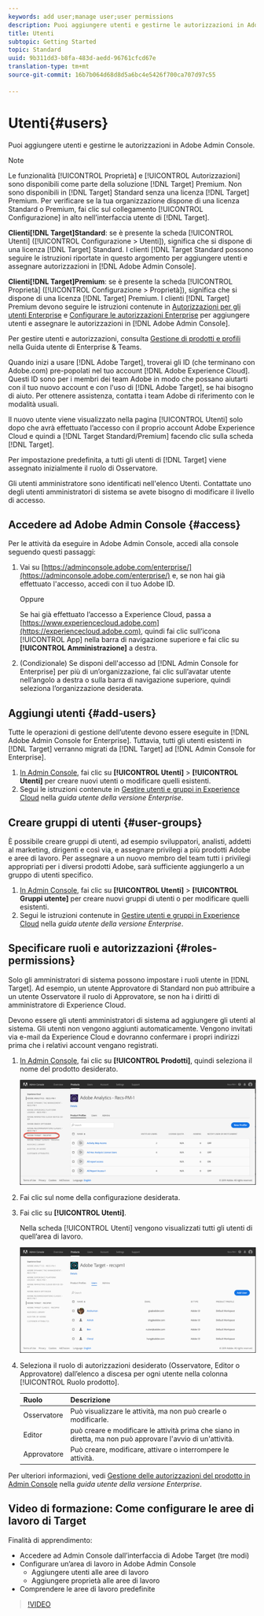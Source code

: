 ```yaml
---
keywords: add user;manage user;user permissions
description: Puoi aggiungere utenti e gestirne le autorizzazioni in Adobe Admin Console.
title: Utenti
subtopic: Getting Started
topic: Standard
uuid: 9b311dd3-b8fa-483d-aedd-96761cfcd67e
translation-type: tm+mt
source-git-commit: 16b7b064d68d8d5a6bc4e5426f700ca707d97c55

---
```



# Utenti{#users}

Puoi aggiungere utenti e gestirne le autorizzazioni in Adobe Admin Console.

>[!NOTE]
>
>Le funzionalità [!UICONTROL Proprietà] e [!UICONTROL Autorizzazioni] sono disponibili come parte della soluzione [!DNL Target] Premium. Non sono disponibili in [!DNL Target] Standard senza una licenza [!DNL Target] Premium.
>Per verificare se la tua organizzazione dispone di una licenza Standard o Premium, fai clic sul collegamento [!UICONTROL Configurazione] in alto nell’interfaccia utente di [!DNL Target].
>
>**Clienti[!DNL Target]Standard**: se è presente la scheda [!UICONTROL Utenti] ([!UICONTROL Configurazione &gt; Utenti]), significa che si dispone di una licenza [!DNL Target] Standard. I clienti [!DNL Target Standard possono seguire le istruzioni riportate in questo argomento per aggiungere utenti e assegnare autorizzazioni in [!DNL Adobe Admin Console].
>
>**Clienti[!DNL Target]Premium**: se è presente la scheda [!UICONTROL Proprietà] ([!UICONTROL Configurazione &gt; Proprietà]), significa che si dispone di una licenza [!DNL Target] Premium. I clienti [!DNL Target] Premium devono seguire le istruzioni contenute in [Autorizzazioni per gli utenti Enterprise](/help/administrating-target/c-user-management/property-channel/property-channel.md) e [Configurare le autorizzazioni Enterprise](/help/administrating-target/c-user-management/property-channel/properties-overview.md) per aggiungere utenti e assegnare le autorizzazioni in [!DNL Adobe Admin Console].

Per gestire utenti e autorizzazioni, consulta [Gestione di prodotti e profili](https://helpx.adobe.com/enterprise/using/manage-products-and-profiles.html) nella Guida utente di Enterprise &amp; Teams.

Quando inizi a usare [!DNL Adobe Target], troverai gli ID (che terminano con Adobe.com) pre-popolati nel tuo account [!DNL Adobe Experience Cloud]. Questi ID sono per i membri dei team Adobe in modo che possano aiutarti con il tuo nuovo account e con l'uso di [!DNL Adobe Target], se hai bisogno di aiuto. Per ottenere assistenza, contatta i team Adobe di riferimento con le modalità usuali.

Il nuovo utente viene visualizzato nella pagina [!UICONTROL Utenti] solo dopo che avrà effettuato l’accesso con il proprio account Adobe Experience Cloud e quindi a [!DNL Target Standard/Premium] facendo clic sulla scheda [!DNL Target].

Per impostazione predefinita, a tutti gli utenti di [!DNL Target] viene assegnato inizialmente il ruolo di Osservatore.

Gli utenti amministratore sono identificati nell'elenco Utenti. Contattate uno degli utenti amministratori di sistema se avete bisogno di modificare il livello di accesso.

## Accedere ad Adobe Admin Console {#access}

Per le attività da eseguire in Adobe Admin Console, accedi alla console seguendo questi passaggi:

1. Vai su [https://adminconsole.adobe.com/enterprise/](https://adminconsole.adobe.com/enterprise/) e, se non hai già effettuato l'accesso, accedi con il tuo Adobe ID.

   Oppure

   Se hai già effettuato l’accesso a Experience Cloud, passa a [https://www.experiencecloud.adobe.com](https://experiencecloud.adobe.com), quindi fai clic sull’icona [!UICONTROL App] nella barra di navigazione superiore e fai clic su **[!UICONTROL Amministrazione]** a destra.

1. (Condizionale) Se disponi dell'accesso ad [!DNL Admin Console for Enterprise] per più di un’organizzazione, fai clic sull’avatar utente nell’angolo a destra o sulla barra di navigazione superiore, quindi seleziona l’organizzazione desiderata.

## Aggiungi utenti {#add-users}

Tutte le operazioni di gestione dell’utente devono essere eseguite in [!DNL Adobe Admin Console for Enterprise]. Tuttavia, tutti gli utenti esistenti in [!DNL Target] verranno migrati da [!DNL Target] ad [!DNL Admin Console for Enterprise].

1. [In Admin Console](../../../administrating-target/c-user-management/c-user-management/user-management.md#section_79796E0227D048F59BAE0AB02E544EBE), fai clic su **[!UICONTROL Utenti]** &gt; **[!UICONTROL Utenti]** per creare nuovi utenti o modificare quelli esistenti.
1. Segui le istruzioni contenute in [Gestire utenti e gruppi in Experience Cloud](https://helpx.adobe.com/enterprise/help/users.html) nella *guida utente della versione Enterprise*.

## Creare gruppi di utenti {#user-groups}

È possibile creare gruppi di utenti, ad esempio sviluppatori, analisti, addetti al marketing, dirigenti e così via, e assegnare privilegi a più prodotti Adobe e aree di lavoro. Per assegnare a un nuovo membro del team tutti i privilegi appropriati per i diversi prodotti Adobe, sarà sufficiente aggiungerlo a un gruppo di utenti specifico.

1. [In Admin Console](../../../administrating-target/c-user-management/c-user-management/user-management.md#section_79796E0227D048F59BAE0AB02E544EBE), fai clic su **[!UICONTROL Utenti]** &gt; **[!UICONTROL Gruppi utente]** per creare nuovi gruppi di utenti o per modificare quelli esistenti.
1. Segui le istruzioni contenute in [Gestire utenti e gruppi in Experience Cloud](https://helpx.adobe.com/enterprise/help/users.html) nella *guida utente della versione Enterprise*.

## Specificare ruoli e autorizzazioni {#roles-permissions}

Solo gli amministratori di sistema possono impostare i ruoli utente in [!DNL Target]. Ad esempio, un utente Approvatore di Standard non può attribuire a un utente Osservatore il ruolo di Approvatore, se non ha i diritti di amministratore di Experience Cloud.

Devono essere gli utenti amministratori di sistema ad aggiungere gli utenti al sistema. Gli utenti non vengono aggiunti automaticamente. Vengono invitati via e-mail da Experience Cloud e dovranno confermare i propri indirizzi prima che i relativi account vengano registrati.

1. [In Admin Console](../../../administrating-target/c-user-management/c-user-management/user-management.md#section_79796E0227D048F59BAE0AB02E544EBE), fai clic su **[!UICONTROL Prodotti]**, quindi seleziona il nome del prodotto desiderato.

   ![Scheda Prodotti](/help/administrating-target/c-user-management/c-user-management/assets/workspace-new.png)

1. Fai clic sul nome della configurazione desiderata.
1. Fai clic su **[!UICONTROL Utenti]**.

   Nella scheda [!UICONTROL Utenti] vengono visualizzati tutti gli utenti di quell’area di lavoro.

   ![configurazione degli utenti](/help/administrating-target/c-user-management/c-user-management/assets/configuration_users-new.png)

1. Seleziona il ruolo di autorizzazioni desiderato (Osservatore, Editor o Approvatore) dall’elenco a discesa per ogni utente nella colonna [!UICONTROL Ruolo prodotto].

   | Ruolo | Descrizione |
   |--- |--- |
   | Osservatore | Può visualizzare le attività, ma non può crearle o modificarle. |
   | Editor | può creare e modificare le attività prima che siano in diretta, ma non può approvare l'avvio di un'attività. |
   | Approvatore | Può creare, modificare, attivare o interrompere le attività. |

Per ulteriori informazioni, vedi [Gestione delle autorizzazioni del prodotto in Admin Console](https://helpx.adobe.com/enterprise/help/manage-permissions-and-roles.html) nella *guida utente della versione Enterprise*.

## Video di formazione: Come configurare le aree di lavoro di Target

Finalità di apprendimento:

* Accedere ad Admin Console dall’interfaccia di Adobe Target (tre modi)
* Configurare un’area di lavoro in Adobe Admin Console
   * Aggiungere utenti alle aree di lavoro
   * Aggiungere proprietà alle aree di lavoro
* Comprendere le aree di lavoro predefinite

>[!VIDEO](https://video.tv.adobe.com/v/19463/?captions=ita)
